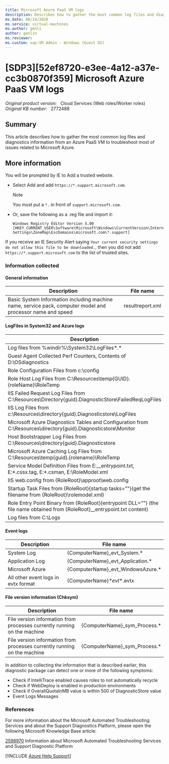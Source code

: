 ```yaml
---
title: Microsoft Azure PaaS VM logs
description: Describes how to gather the most common log files and diagnostics information from an Azure PaaS VM.
ms.date: 08/14/2020
ms.service: virtual-machines
ms.author: genli
author: genlin
ms.reviewer: 
ms.custom: sap:VM Admin - Windows (Guest OS)
---
```

# [SDP3][52ef8720-e3ee-4a12-a37e-cc3b0870f359] Microsoft Azure PaaS VM logs

_Original product version:_ &nbsp; Cloud Services (Web roles/Worker roles)  
_Original KB number:_ &nbsp; 2772488

## Summary

This article describes how to gather the most common log files and diagnostics information from an Azure PaaS VM to troubleshoot most of issues related to Microsoft Azure.

## More information

You will be prompted by IE to Add a trusted website.

- Select Add and add `https://*.support.microsoft.com`.
    > [!NOTE]
    > You must put a `*.` in front of `support.microsoft.com`.
- Or, save the following as a .reg file and import it:

    ```
    Windows Registry Editor Version 5.00
    [HKEY_CURRENT_USER\Software\Microsoft\Windows\CurrentVersion\Internet Settings\ZoneMap\EscDomains\microsoft.com\*.support]
    ```

If you receive an IE Security Alert saying `Your current security settings do not allow this file to be downloaded.`, then you did not add `https://*.support.microsoft.com` to the list of trusted sites.

### Information collected

#### General information

| Description| File name |
|---|---|
|Basic System Information including machine name, service pack, computer model and processor name and speed<br/>|resultreport.xml<br/>|
  
#### LogFiles in System32 and Azure logs

| Description| File name |
|---|---|
|Log files from %windir%\System32\LogFiles\*.*<br/>|{ComputerName}_LogFiles(SubfolderName).zip<br/>|
|Guest Agent Collected Perf Counters, Contents of D:\OSdiagnostics<br/>|{ComputerName}_OSdiagnostics.Zip<br/>|
|Role Configuration Files from c:\config<br/>|{ComputerName}_config.Zip<br/>|
|Role Host Log Files from C:\Resources\temp\{GUID}.{roleName}\RoleTemp<br/>|{ComputerName}_RoleTemp.Zip<br/>|
|IIS Failed Request Log Files from C:\Resources\Directory\{guid}.DiagnosticStore\FailedReqLogFiles<br/>|{ComputerName}_FailedReqLogFiles.Zip<br/>|
|IIS Log Files from c:\Resources\directory\{guid}.Diagnosticstore\LogFiles<br/>|{ComputerName}_IISLogFiles.Zip<br/>|
|Microsoft Azure Diagnostics Tables and Configuration from C:\Resources\directory\{guid}.Diagnosticstore\Monitor<br/>|{ComputerName}_Monitor.Zip<br/>|
|Host Bootstrapper Log Files from C:\Resources\directory\{guid}.Diagnosticstore<br/>|{ComputerName}_DiagnosticStore.Zip<br/>|
|Microsoft Azure Caching Log Files from C:\Resources\temp\{guid}.{rolename}\RoleTemp<br/>|{ComputerName}_CachingLogFiles.zip<br/>|
|Service Model Definition Files from E:\__entrypoint.txt, E:\*.cssx.tag, E:\*.csman, E:\RoleModel.xml<br/>|{ComputerName}_ServiceModel.zip<br/>|
|IIS web.config from {RoleRoot}\approot\web.config<br/>|{ComputerName}_web.config<br/>|
|Startup Task Files from {RoleRoot}\{startup tasks=""}(get the filename from {RoleRoot}\rolemodel.xml)<br/>|{ComputerName}_StartupTaskModules.Zip<br/>|
|Role Entry Point Binary from {RoleRoot}\{entrypoint DLL=""} (the file name obtained from {RoleRoot}\__entrypoint.txt content)<br/>|{ComputerName}_EntryPointDLL.Zip<br/>|
|Log files from C:\Logs<br/>|{ComputerName}_Logs.Zip<br/>|
  
#### Event logs

| Description| File name |
|---|---|
|System Log<br/>|{ComputerName}_evt_System.*<br/>|
|Application Log<br/>|{ComputerName}_evt_Application.*<br/>|
|Microsoft Azure<br/>|{ComputerName}_evt_WindowsAzure.*<br/>|
|All other event logs in evtx format<br/>|{ComputerName}_*evt_*.evtx<br/>|
  
#### File version information (Chksym)

| Description| File name |
|---|---|
|File version information from processes currently running on the machine<br/>|{ComputerName}_sym_Process.*<br/>|
|File version information from processes currently running on the machine<br/>|{ComputerName}_sym_Process.*<br/>|
  
In addition to collecting the information that is described earlier, this diagnostic package can detect one or more of the following symptoms:

- Check if IntelliTrace enabled causes roles to not automatically recycle
- Check if WebDeploy is enabled in production environments
- Check if OverallQuotaInMB value is within 500 of DiagnosticStore value
- Event Logs Messages

### References

For more information about the Microsoft Automated Troubleshooting Services and about the Support Diagnostics Platform, please open the following Microsoft Knowledge Base article:

[2598970](https://support.microsoft.com/help/2598970) Information about Microsoft Automated Troubleshooting Services and Support Diagnostic Platform

[!INCLUDE [Azure Help Support](../../../includes/azure-help-support.md)]

